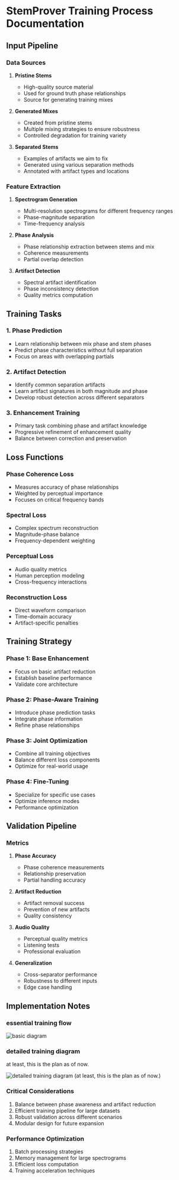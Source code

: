 # StemProver Training Process Documentation

## Input Pipeline

### Data Sources
1. **Pristine Stems**
   - High-quality source material
   - Used for ground truth phase relationships
   - Source for generating training mixes

2. **Generated Mixes**
   - Created from pristine stems
   - Multiple mixing strategies to ensure robustness
   - Controlled degradation for training variety

3. **Separated Stems**
   - Examples of artifacts we aim to fix
   - Generated using various separation methods
   - Annotated with artifact types and locations

### Feature Extraction
1. **Spectrogram Generation**
   - Multi-resolution spectrograms for different frequency ranges
   - Phase-magnitude separation
   - Time-frequency analysis

2. **Phase Analysis**
   - Phase relationship extraction between stems and mix
   - Coherence measurements
   - Partial overlap detection

3. **Artifact Detection**
   - Spectral artifact identification
   - Phase inconsistency detection
   - Quality metrics computation

## Training Tasks

### 1. Phase Prediction
- Learn relationship between mix phase and stem phases
- Predict phase characteristics without full separation
- Focus on areas with overlapping partials

### 2. Artifact Detection
- Identify common separation artifacts
- Learn artifact signatures in both magnitude and phase
- Develop robust detection across different separators

### 3. Enhancement Training
- Primary task combining phase and artifact knowledge
- Progressive refinement of enhancement quality
- Balance between correction and preservation

## Loss Functions

### Phase Coherence Loss
- Measures accuracy of phase relationships
- Weighted by perceptual importance
- Focuses on critical frequency bands

### Spectral Loss
- Complex spectrum reconstruction
- Magnitude-phase balance
- Frequency-dependent weighting

### Perceptual Loss
- Audio quality metrics
- Human perception modeling
- Cross-frequency interactions

### Reconstruction Loss
- Direct waveform comparison
- Time-domain accuracy
- Artifact-specific penalties

## Training Strategy

### Phase 1: Base Enhancement
- Focus on basic artifact reduction
- Establish baseline performance
- Validate core architecture

### Phase 2: Phase-Aware Training
- Introduce phase prediction tasks
- Integrate phase information
- Refine phase relationships

### Phase 3: Joint Optimization
- Combine all training objectives
- Balance different loss components
- Optimize for real-world usage

### Phase 4: Fine-Tuning
- Specialize for specific use cases
- Optimize inference modes
- Performance optimization

## Validation Pipeline

### Metrics
1. **Phase Accuracy**
   - Phase coherence measurements
   - Relationship preservation
   - Partial handling accuracy

2. **Artifact Reduction**
   - Artifact removal success
   - Prevention of new artifacts
   - Quality consistency

3. **Audio Quality**
   - Perceptual quality metrics
   - Listening tests
   - Professional evaluation

4. **Generalization**
   - Cross-separator performance
   - Robustness to different inputs
   - Edge case handling

## Implementation Notes

### essential training flow
![basic diagram](https://github.com/scottvr/ASSET/blob/main/docs/stemprover-training_diagram-0.2.1.png)

### detailed training diagram
at least, this is the plan as of now.

![detailed training diagram](https://github.com/scottvr/ASSET/blob/main/docs/stemprover-training_diagram-2025-01-04-194124.png) (at least, this is the plan as of now.)

### Critical Considerations
1. Balance between phase awareness and artifact reduction
2. Efficient training pipeline for large datasets
3. Robust validation across different scenarios
4. Modular design for future expansion

### Performance Optimization
1. Batch processing strategies
2. Memory management for large spectrograms
3. Efficient loss computation
4. Training acceleration techniques
